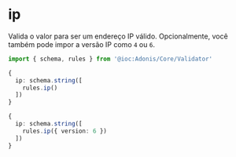 # ip

Valida o valor para ser um endereço IP válido. Opcionalmente, você também pode impor a versão IP como `4` ou `6`.

```ts
import { schema, rules } from '@ioc:Adonis/Core/Validator'

{
  ip: schema.string([
    rules.ip()
  ])
}
```

```ts
{
  ip: schema.string([
    rules.ip({ version: 6 })
  ])
}
```
